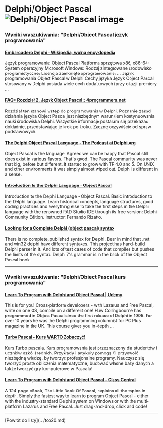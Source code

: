 # Delphi/Object Pascal ![Delphi/Object Pascal image](https://www.tiobe.com/wp-content/themes/tiobe/tiobe-index/images/Delphi_Object_Pascal.png)

### Wyniki wyszukiwania: "Delphi/Object Pascal język programowania" 

#### [Embarcadero Delphi - Wikipedia, wolna encyklopedia](https://pl.wikipedia.org/wiki/Embarcadero_Delphi) 

 Język programowania: Object Pascal Platforma sprzętowa x86, x86-64: System operacyjny Microsoft Windows: Rodzaj zintegrowane środowisko programistyczne: Licencja zamknięte oprogramowanie: ... Język programowania Object Pascal w Delphi Cechy języka Język Object Pascal stosowany w Delphi posiada wiele cech dodatkowych (przy okazji premiery ...




#### [FAQ:: Rozdział 2. Język Object Pascal:: 4programmers.net](https://4programmers.net/Delphi/Kompendium/Rozdział_2) 

 Rozdział ten stanowi wstęp do programowania w Delphi. Poznanie zasad działania języka Object Pascal jest niezbędnym warunkiem kontynuowania nauki środowiska Delphi. Wszystkie informacje postaram się przekazać dokładnie, przedstawiając je krok po kroku. Zacznę oczywiście od spraw podstawowych.




#### [The Delphi Object Pascal Language - The Podcast at Delphi.org](http://delphi.org/2014/02/the-delphi-object-pascal-language/) 

 Object Pascal is the language. Agreed we can be happy that Pascal still does exist in various flavors. That's good. The Pascal community was never that big, before but different. It started to grow with TP 4.0 and 5. On UNIX and other environments it was simply almost wiped out. Delphi is different in a sense.




#### [Introduction to the Delphi Language - Object Pascal](https://learndelphi.org/introduction-to-the-delphi-language-object-pascal/) 

 Introduction to the Delphi Language - Object Pascal. Basic introduction to the Delphi language. Learn historical concepts, language structures, good coding practices and everything else to take the first steps in the Delphi language with the renowned RAD Studio IDE through its free version: Delphi Community Edition. Instructor: Fernando Rizatto.




#### [Looking for a Complete Delphi (object pascal) syntax](https://stackoverflow.com/questions/171827/looking-for-a-complete-delphi-object-pascal-syntax) 

 There is no complete, published syntax for Delphi. Bear in mind that .net and win32 delphi have different syntaxes. This project has hand-build Delphi parser in it. And lots of test cases of code that compiles but pushes the limits of the syntax. Delphi 7's grammar is in the back of the Object Pascal book.






---

### Wyniki wyszukiwania: "Delphi/Object Pascal kurs programowania" 

#### [Learn To Program with Delphi and Object Pascal | Udemy](https://www.udemy.com/course/learn-to-program-with-pascal/) 

 This is for you! Cross-platform developers - with Lazarus and Free Pascal, write on one OS, compile on a different one! Huw Collingbourne has programmed in Object Pascal since the first release of Delphi in 1995. For over 10 years he was the Delphi programming columnist for PC Plus magazine in the UK. This course gives you in-depth ...




#### [Turbo Pascal - Kurs WARTO Zobaczyć!](http://www.pascal.kurs-programowania.pl/) 

 Kurs Turbo pascala. Kurs programowania jest przeznaczony dla studentów i uczniów szkół średnich. Przykłady i artykuły pomogą Ci przyswoić niezbędną wiedzę, by tworzyć profesjonalne programy. Nauczysz się tworzyć proste obliczenia matematyczne, budować własne bazy danych a także tworzyć gry komputerowe w Pascalu!




#### [Learn To Program with Delphi and Object Pascal - Class Central](https://www.classcentral.com/course/udemy-learn-to-program-with-pascal-110674) 

 A 124-page eBook, The Little Book Of Pascal, explains all the topics in depth. Simply the fastest way to learn to program Object Pascal - either with the industry-standard Delphi system on Windows or with the multi-platform Lazarus and Free Pascal. Just drag-and-drop, click and code!






---

 [Powrót do listy](.. /top20.md)